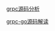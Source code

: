 [grpc源码分析](https://zoco.fun/program/grpc%E6%BA%90%E7%A0%81%E5%88%86%E6%9E%90/)

[grpc-go源码解读](https://github.com/lubanproj/grpc-read)